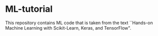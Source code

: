 # ML-tutorial
This repository contains ML code that is taken from the text ``Hands-on Machine Learning with Scikit-Learn, Keras, and TensorFlow".
